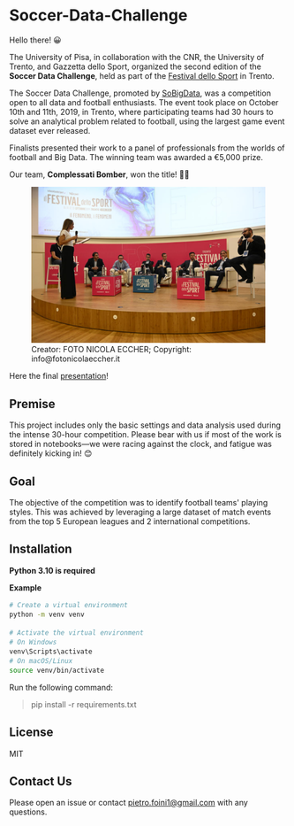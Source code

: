 # Soccer-Data-Challenge

Hello there! 😀

The University of Pisa, in collaboration with the CNR, the University of Trento, and Gazzetta dello Sport, organized the 
second edition of the **Soccer Data Challenge**, held as part of the [Festival dello Sport](https://www.ilfestivaldellosport.it/) in Trento.

The Soccer Data Challenge, promoted by [SoBigData](http://sobigdata.eu/index), was a competition open to all data and football enthusiasts. 
The event took place on October 10th and 11th, 2019, in Trento, where participating teams had 30 hours to solve an 
analytical problem related to football, using the largest game event dataset ever released.

Finalists presented their work to a panel of professionals from the worlds of football and Big Data. 
The winning team was awarded a €5,000 prize.

Our team, **Complessati Bomber**, won the title! 🥳😊

<figure>
  <img src="assets/festival_dello_sport.jpg" alt="Festival dello Sport" width="500">
  <figcaption>Creator: FOTO NICOLA ECCHER; Copyright: info@fotonicolaeccher.it</figcaption>
</figure>

Here the final [presentation](./assets/presentation.pdf)!

## Premise

This project includes only the basic settings and data analysis used during the intense 30-hour competition. Please 
bear with us if most of the work is stored in notebooks—we were racing against the clock, and fatigue was definitely 
kicking in! 😊

## Goal

The objective of the competition was to identify football teams' playing styles. This was achieved by leveraging a 
large dataset of match events from the top 5 European leagues and 2 international competitions.

## Installation

**Python 3.10 is required**

**Example**

```bash
# Create a virtual environment
python -m venv venv

# Activate the virtual environment
# On Windows
venv\Scripts\activate
# On macOS/Linux
source venv/bin/activate
```

Run the following command:

> pip install -r requirements.txt

## License

MIT

## Contact Us

Please open an issue or contact pietro.foini1@gmail.com with any questions.
